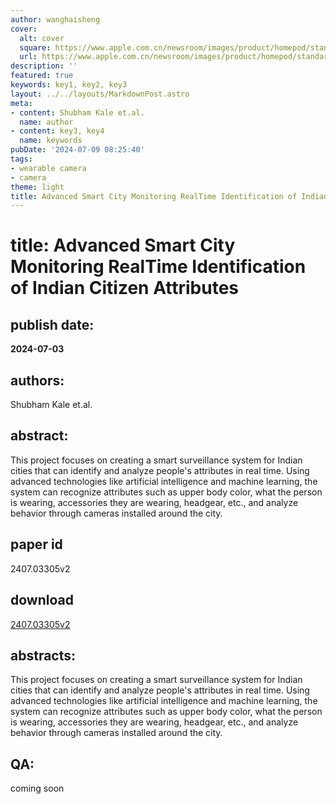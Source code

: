 ```yaml
---
author: wanghaisheng
cover:
  alt: cover
  square: https://www.apple.com.cn/newsroom/images/product/homepod/standard/Apple-HomePod-hero-230118_big.jpg.large_2x.jpg
  url: https://www.apple.com.cn/newsroom/images/product/homepod/standard/Apple-HomePod-hero-230118_big.jpg.large_2x.jpg
description: ''
featured: true
keywords: key1, key2, key3
layout: ../../layouts/MarkdownPost.astro
meta:
- content: Shubham Kale et.al.
  name: author
- content: key3, key4
  name: keywords
pubDate: '2024-07-09 08:25:40'
tags:
- wearable camera
- camera
theme: light
title: Advanced Smart City Monitoring RealTime Identification of Indian Citizen Attributes
---
```


# title: Advanced Smart City Monitoring RealTime Identification of Indian Citizen Attributes 
## publish date: 
**2024-07-03** 
## authors: 
  Shubham Kale et.al. 
## abstract: 
  This project focuses on creating a smart surveillance system for Indian cities that can identify and analyze people's attributes in real time. Using advanced technologies like artificial intelligence and machine learning, the system can recognize attributes such as upper body color, what the person is wearing, accessories they are wearing, headgear, etc., and analyze behavior through cameras installed around the city. 
## paper id
2407.03305v2
## download
[2407.03305v2](http://arxiv.org/abs/2407.03305v2)
## abstracts:
This project focuses on creating a smart surveillance system for Indian cities that can identify and analyze people's attributes in real time. Using advanced technologies like artificial intelligence and machine learning, the system can recognize attributes such as upper body color, what the person is wearing, accessories they are wearing, headgear, etc., and analyze behavior through cameras installed around the city.
## QA:
coming soon
